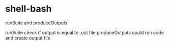 # shell-bash
runSuite and produceOutputs

runSuite check if output is equal to .out file
produceOutputs could run code and create output file
